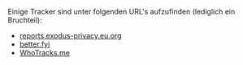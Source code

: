 Einige Tracker sind unter folgenden URL's aufzufinden (lediglich ein Bruchteil):
- [reports.exodus-privacy.eu.org](https://reports.exodus-privacy.eu.org/en/trackers/)
- [better.fyi](https://better.fyi/trackers/)
- [WhoTracks.me](https://whotracks.me/)
